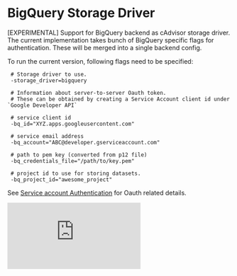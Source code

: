 BigQuery Storage Driver
=======

[EXPERIMENTAL] Support for BigQuery backend as cAdvisor storage driver.
The current implementation takes bunch of BigQuery specific flags for authentication.
These will be merged into a single backend config.

To run the current version, following flags need to be specified:
```
 # Storage driver to use.
 -storage_driver=bigquery
 
 # Information about server-to-server Oauth token.
 # These can be obtained by creating a Service Account client id under `Google Developer API`
 
 # service client id
 -bq_id="XYZ.apps.googleusercontent.com"
 
 # service email address
 -bq_account="ABC@developer.gserviceaccount.com"
 
 # path to pem key (converted from p12 file)
 -bq_credentials_file="/path/to/key.pem"
 
 # project id to use for storing datasets.
 -bq_project_id="awesome_project"
```

See [Service account Authentication](https://developers.google.com/accounts/docs/OAuth2) for Oauth related details.


[![Analytics](https://kubernetes-site.appspot.com/UA-36037335-10/GitHub/Godeps/_workspace/src/github.com/google/cadvisor/storage/bigquery/README.md?pixel)]()
